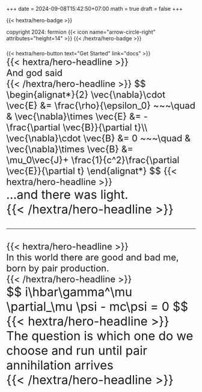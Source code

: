 +++
date = 2024-09-08T15:42:50+07:00
math = true
draft = false
+++



{{< hextra/hero-badge >}}
  <div class="hx-w-2 hx-h-2 hx-rounded-full hx-bg-primary-400"></div>
  <span>copyright 2024: fermion</span>
  {{< icon name="arrow-circle-right" attributes="height=14" >}}
{{< /hextra/hero-badge >}}


<div class="hx-mb-6" style="margin-top: 3ex;">
{{< hextra/hero-button text="Get Started" link="docs" >}}
</div>

<div class="hx-mt-6 hx-mb-6" style="font-size: 1.5rem;">
{{< hextra/hero-headline >}}
<div class="hx-mt-6 hx-mb-6" style="font-size: 1.5rem;">
And god said
<div>
{{< /hextra/hero-headline >}}
$$
\begin{alignat*}{2}
\vec{\nabla}\cdot \vec{E} &= \frac{\rho}{\epsilon_0} ~~~\quad &
\vec{\nabla}\times \vec{E} &= -\frac{\partial \vec{B}}{\partial t}\\
\vec{\nabla}\cdot \vec{B} &= 0 ~~~\quad &
\vec{\nabla}\times \vec{B} &= \mu_0\vec{J}+ \frac{1}{c^2}\frac{\partial \vec{E}}{\partial t}
\end{alignat*}
$$
{{< hextra/hero-headline >}}
<div class="hx-mt-6 hx-mb-6" style="font-size: 2.0rem;">
...and there was light.
<div>
{{< /hextra/hero-headline >}}
</div>

---
<div class="hx-mt-6 hx-mb-6" style="font-size: 1.5rem;">
{{< hextra/hero-headline >}}
<div class="hx-mt-6 hx-mb-6" style="font-size: 1.5rem;">
In this world there are good and bad me, born by pair production.
<div>
{{< /hextra/hero-headline >}}
<div class="hx-mt-6 hx-mb-6" style="font-size: 2.0rem;">
$$
i\hbar\gamma^\mu \partial_\mu \psi - mc\psi = 0
$$
<div>
{{< hextra/hero-headline >}}
<div class="hx-mt-6 hx-mb-6" style="font-size: 2.0rem;">
The question is which one do we choose and run until pair annihilation arrives
<div>
{{< /hextra/hero-headline >}}
</div>

